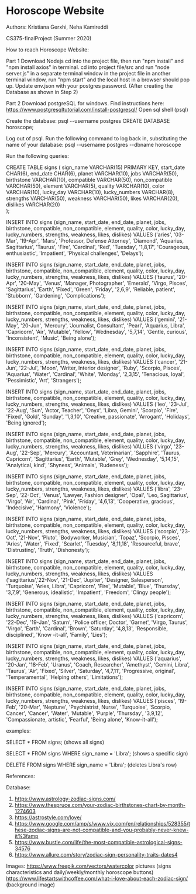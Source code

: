 # Horoscope Website

Authors: Kristiana Gerxhi, Neha Kamireddi

CS375-finalProject (Summer 2020) 

How to reach Horoscope Website:

Part 1
Download Nodejs
cd into the project file, then run "npm install" and "npm install axios" in terminal.
cd into project file/src and run "node server.js" in a separate terminal window
in the project file in another terminal window, run "npm start" and the local host in a browser should pop up.
Update env.json with your postgres password. (After creating the Database as shown in Step 2)


Part 2 
Download postgreSQL for windows. Find instructions here: https://www.postgresqltutorial.com/install-postgresql/
Open sql shell (psql)

Create the database:
psql --username postgres
CREATE DATABASE horoscope;

Log out of psql. Run the following command to log back in, substituting the name of your database:
psql --username postgres --dbname horoscope

Run the following queries:

CREATE TABLE signs (
    sign_name VARCHAR(15) PRIMARY KEY,
    start_date CHAR(6),
    end_date CHAR(6),
    planet VARCHAR(10),
    jobs VARCHAR(50),
    birthstone VARCHAR(10),
    compatible VARCHAR(50),
    non_compatible VARCHAR(50),
    element VARCHAR(5),
    quality VARCHAR(10),
    color VARCHAR(10),
    lucky_day VARCHAR(10),
    lucky_numbers VARCHAR(8),
    strengths VARCHAR(50),
    weakness VARCHAR(50),
    likes VARCHAR(20),
    dislikes VARCHAR(20)     
   );

INSERT INTO signs (sign_name, start_date, end_date, planet, jobs, birthstone, compatible, non_compatible, element, quality, color, lucky_day, lucky_numbers, strengths, weakness, likes, dislikes) VALUES ('aries', '03-Mar', '19-Apr', 'Mars',	'Professor, Defense Attorney', 'Diamond', 'Aquarius, Sagittarius', 'Taurus', 'Fire', 'Cardinal', 'Red', 'Tuesday', '1,8,17', 'Courageous, enthusiastic', 'Impatient', 'Physical challenges', 'Delays');

INSERT INTO signs (sign_name, start_date, end_date, planet, jobs, birthstone, compatible, non_compatible, element, quality, color, lucky_day, lucky_numbers, strengths, weakness, likes, dislikes) VALUES ('taurus', '20-Apr', '20-May', 'Venus', 'Manager, Photographer', 'Emerald', 'Virgo, Pisces', 'Sagittarius', 'Earth', 'Fixed', 'Green', 'Friday', '2,6,9', 'Reliable, patient', 'Stubborn', 'Gardening', 'Complications'); 

INSERT INTO signs (sign_name, start_date, end_date, planet, jobs, birthstone, compatible, non_compatible, element, quality, color, lucky_day, lucky_numbers, strengths, weakness, likes, dislikes) VALUES ('gemini', '21-May', '20-Jun', 'Mercury', 'Journalist, Consultant', 'Pearl', 'Aquarius, Libra', 'Capricorn', 'Air', 'Mutable', 'Yellow', 'Wednesday', '5,7,14', 'Gentle, curious', 'Inconsistent', 'Music', 'Being alone');

INSERT INTO signs (sign_name, start_date, end_date, planet, jobs, birthstone, compatible, non_compatible, element, quality, color, lucky_day, lucky_numbers, strengths, weakness, likes, dislikes) VALUES ('cancer', '21-Jun', '22-Jul', 'Moon', 'Writer, Interior designer', 'Ruby', 'Scorpio, Pisces', 'Aquarius', 'Water', 'Cardinal', 'White', 'Monday', '2,3,15', 'Tenacious, loyal', 'Pessimistic', 'Art', 'Strangers');

INSERT INTO signs (sign_name, start_date, end_date, planet, jobs, birthstone, compatible, non_compatible, element, quality, color, lucky_day, lucky_numbers, strengths, weakness, likes, dislikes) VALUES ('leo', '23-Jul', '22-Aug', 'Sun', 'Actor, Teacher', 'Onyx', 'Libra, Gemini', 'Scorpio', 'Fire', 'Fixed', 'Gold', 'Sunday', '1,3,10', 'Creative, passionate', 'Arrogant', 'Holidays', 'Being ignored'); 

INSERT INTO signs (sign_name, start_date, end_date, planet, jobs, birthstone, compatible, non_compatible, element, quality, color, lucky_day, lucky_numbers, strengths, weakness, likes, dislikes) VALUES ('virgo', '23-Aug', '22-Sep', 'Mercury', 'Accountant, Veterinarian', 'Sapphire', 'Taurus, Capricorn', 'Sagittarius', 'Earth', 'Mutable', 'Grey', 'Wednesday', '5,14,15',	'Analytical, kind', 'Shyness', 	'Animals', 'Rudeness'); 

INSERT INTO signs (sign_name, start_date, end_date, planet, jobs, birthstone, compatible, non_compatible, element, quality, color, lucky_day, lucky_numbers, strengths, weakness, likes, dislikes) VALUES ('libra',	'23-Sep', '22-Oct', 'Venus', 'Lawyer, Fashion designer', 'Opal', 'Leo, Sagittarius', 'Virgo', 'Air', 'Cardinal', 'Pink', 'Friday', '4,6,13', 'Cooperative, gracious', 'Indecisive', 'Harmony', 'Violence'); 

INSERT INTO signs (sign_name, start_date, end_date, planet, jobs, birthstone, compatible, non_compatible, element, quality, color, lucky_day, lucky_numbers, strengths, weakness, likes, dislikes) VALUES ('scorpio', '23-Oct',	'21-Nov', 'Pluto', 'Bodyworker, Musician', 'Topaz', 'Scorpio, Pisces', 'Aries', 'Water', 'Fixed', 'Scarlet', 'Tuesday', '8,11,18', 'Resourceful, brave', 'Distrusting', 'Truth', 'Dishonesty'); 

INSERT INTO signs (sign_name, start_date, end_date, planet, jobs, birthstone, compatible, non_compatible, element, quality, color, lucky_day, lucky_numbers, strengths, weakness, likes, dislikes) VALUES ('sagittarius','22-Nov', '21-Dec', 'Jupiter', 'Designer, Salesperson', 'Turquoise', 'Aries, Libra', 'Capricorn', 'Fire', 'Mutable', 'Blue', 'Thursday', '3,7,9', 'Generous, idealistic', 'Impatient', 'Freedom', 'Clingy people');

INSERT INTO signs (sign_name, start_date, end_date, planet, jobs, birthstone, compatible, non_compatible, element, quality, color, lucky_day, lucky_numbers, strengths, weakness, likes, dislikes) VALUES ('capricorn', '22-Dec', '19-Jan', 'Saturn', 'Police officer, Doctor', 'Garnet', 'Virgo, Taurus', 'Virgo', 'Earth', 'Cardinal', 'Brown', 'Saturday', '4,8,13', 'Responsible, disciplined', 'Know -it-all',	'Family', 'Lies');

INSERT INTO signs (sign_name, start_date, end_date, planet, jobs, birthstone, compatible, non_compatible, element, quality, color, lucky_day, lucky_numbers, strengths, weakness, likes, dislikes) VALUES ('aquarius', '20-Jan', '18-Feb', 'Uranus', 'Coach, Researcher', 'Amethyst', 'Gemini, Libra', 'Taurus', 'Air', 'Fixed', 'Silver', 'Saturday', '4,7,11', 'Progressive, original', 'Temperamental', 'Helping others', 'Limitations'); 

INSERT INTO signs (sign_name, start_date, end_date, planet, jobs, birthstone, compatible, non_compatible, element, quality, color, lucky_day, lucky_numbers, strengths, weakness, likes, dislikes) VALUES ('pisces', '19-Feb', '20-Mar', 'Neptune', 'Psychiatrist, Nurse', 'Turquoise', 'Scorpio, Cancer', 'Cancer', 'Water', 'Mutable', 'Purple', 'Thursday', '3,9,12', 'Compassionate, artistic', 'Fearful', 'Being alone', 'Know-it-all');

examples:

SELECT * FROM signs; (shows all signs)

SELECT * FROM signs WHERE sign_name = 'Libra'; (shows a specific sign)

DELETE FROM signs WHERE sign_name = 'Libra'; (deletes Libra's row)





References:

Database:
1. https://www.astrology-zodiac-signs.com/
2. https://www.thespruce.com/your-zodiac-birthstones-chart-by-month-1274603
3. https://astrostyle.com/love/
4. https://www.google.com/amp/s/www.vix.com/en/relationships/528355/these-zodiac-signs-are-not-compatible-and-you-probably-never-knew-it%3famp
5. https://www.bustle.com/life/the-most-compatible-astrological-signs-34576
6. https://www.allure.com/story/zodiac-sign-personality-traits-dates4

Images:
https://www.freepik.com/vectors/watercolor pictures (signs characteristics and daily/weekly/monthly horoscope buttons)
https://www.lifestartswithcoffee.com/what-i-love-about-each-zodiac-sign/  (background image)

